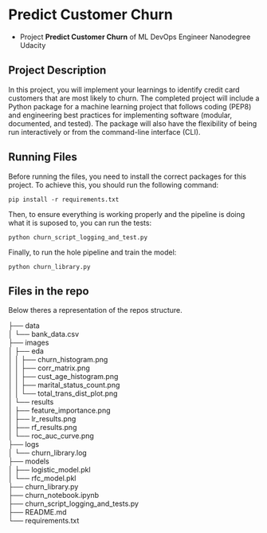 # Predict Customer Churn

- Project **Predict Customer Churn** of ML DevOps Engineer Nanodegree Udacity

## Project Description


In this project, you will implement your learnings to identify credit card customers that are most likely to churn. The completed project will include a Python package for a machine learning project that follows coding (PEP8) and engineering best practices for implementing software (modular, documented, and tested). The package will also have the flexibility of being run interactively or from the command-line interface (CLI).


## Running Files

Before running the files, you need to install the correct packages for this project. To achieve this, you should run the following command:
```
pip install -r requirements.txt
```

Then, to ensure everything is working properly and the pipeline is doing what it is suposed to, you can run the tests:
```
python churn_script_logging_and_test.py
```

Finally, to run the hole pipeline and train the model:
```
python churn_library.py
```

## Files in the repo

Below theres a representation of the repos structure.

├── data<br />
│   └── bank_data.csv<br />
├── images<br />
│   ├── eda<br />
│   │   ├── churn_histogram.png<br />
│   │   ├── corr_matrix.png<br />
│   │   ├── cust_age_histogram.png<br />
│   │   ├── marital_status_count.png<br />
│   │   └── total_trans_dist_plot.png<br />
│   └── results<br />
│       ├── feature_importance.png<br />
│       ├── lr_results.png<br />
│       ├── rf_results.png<br />
│       └── roc_auc_curve.png<br />
├── logs<br />
│   └── churn_library.log<br />
├── models<br />
│   ├── logistic_model.pkl<br />
│   └── rfc_model.pkl<br />
├── churn_library.py<br />
├── churn_notebook.ipynb<br />
├── churn_script_logging_and_tests.py<br />
├── README.md<br />
└── requirements.txt<br />
